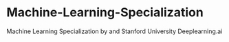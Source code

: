 # Machine-Learning-Specialization
Machine Learning Specialization by and Stanford University Deeplearning.ai
